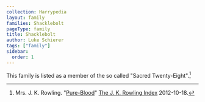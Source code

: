 ```yaml
---
collection: Harrypedia
layout: family
families: Shacklebolt
pageType: family
title: Shacklebolt
author: Luke Schierer
tags: ["family"]
sidebar:
  order: 1
---
```


This family is listed as a member of the so called "Sacred Twenty-Eight".[^221205-1]

[^221205-1]: Mrs. J. K. Rowling. "[Pure-Blood]" [The J. K. Rowling Index] 2012-10-18.

[Pure-Blood]: https://www.rowlingindex.org/work/pmpbl/
[The J. K. Rowling Index]: https://www.rowlingindex.org/
